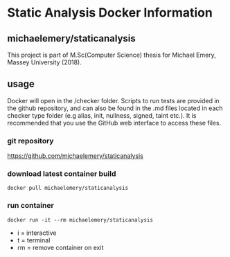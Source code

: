 # Static Analysis Docker Information

## michaelemery/staticanalysis

This project is part of M.Sc(Computer Science) thesis for Michael Emery, Massey University (2018).

## usage

Docker will open in the /checker folder. Scripts to run tests are provided in the github repository, and can also be found in the .md files located in each checker type folder (e.g alias, init, nullness, signed, taint etc.). It is recommended that you use the GitHub web interface to access these files.

### git repository
https://github.com/michaelemery/staticanalysis

### download latest container build

`docker pull michaelemery/staticanalysis`

### run container

`docker run -it --rm michaelemery/staticanalysis`

* i = interactive
* t = terminal
* rm = remove container on exit
